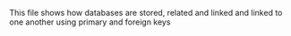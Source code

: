 This file shows how databases are stored, related and linked
and linked to one another using primary and foreign keys

